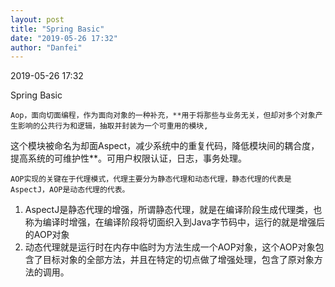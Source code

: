 ```yaml
---
layout: post
title: "Spring Basic"
date: "2019-05-26 17:32"
author: "Danfei"
---
```

2019-05-26 17:32

Spring Basic

	Aop，面向切面编程，作为面向对象的一种补充，**用于将那些与业务无关，但却对多个对象产生影响的公共行为和逻辑，抽取并封装为一个可重用的模块,
这个模块被命名为却面Aspect，减少系统中的重复代码，降低模块间的耦合度，提高系统的可维护性**。可用户权限认证，日志，事务处理。


	AOP实现的关键在于代理模式，代理主要分为静态代理和动态代理，静态代理的代表是AspectJ，AOP是动态代理的代表。


1. AspectJ是静态代理的增强，所谓静态代理，就是在编译阶段生成代理类，也称为编译时增强，在编译阶段将切面织入到Java字节码中，运行的就是增强后的AOP对象
2. 动态代理就是运行时在内存中临时为方法生成一个AOP对象，这个AOP对象包含了目标对象的全部方法，并且在特定的切点做了增强处理，包含了原对象方法的调用。 
